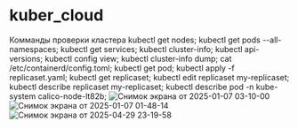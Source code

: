 # kuber_cloud
Комманды проверки кластера
kubectl get nodes;
kubectl get pods --all-namespaces;
kubectl get services;
kubectl cluster-info;
kubectl api-versions;
kubectl config view;
kubectl cluster-info dump;
cat /etc/containerd/config.toml;
kubectl get pod;
kubectl apply -f replicaset.yaml;
kubectl get replicaset;
kubectl edit replicaset my-replicaset;
kubectl describe replicaset my-replicaset;
kubectl describe pod -n kube-system calico-node-lt82b;
![Снимок экрана от 2025-01-07 03-10-00](https://github.com/user-attachments/assets/0639b3a1-7ae7-43b2-b322-5a987cd9006e)
![Снимок экрана от 2025-01-07 01-48-14](https://github.com/user-attachments/assets/257f4680-04d0-4a02-9e33-52694af0306e)
![Снимок экрана от 2025-04-29 23-19-58](https://github.com/user-attachments/assets/0c8c6e55-f938-4b81-a60d-2104ee634943)
